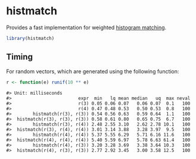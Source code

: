 
<!-- README.md is generated from README.Rmd. Please edit that file -->
histmatch
=========

Provides a fast implementation for weighted [histogram matching](https://en.wikipedia.org/wiki/Histogram_matching).

``` r
library(histmatch)
```

Timing
------

For random vectors, which are generated using the following function:

``` r
r <- function(e) runif(10 ** e)
```

    #> Unit: milliseconds
    #>                         expr  min   lq mean median   uq  max neval
    #>                         r(3) 0.05 0.06 0.07   0.06 0.07  0.1   100
    #>                         r(4) 0.47 0.48 0.53   0.50 0.53  0.8   100
    #>        histmatch(r(3), r(3)) 0.54 0.56 0.63   0.59 0.64  1.1   100
    #>  histmatch(r(3), r(3), r(3)) 0.58 0.61 0.80   0.65 0.75  6.7   100
    #>        histmatch(r(3), r(4)) 2.48 2.55 3.10   2.62 2.78 10.1   100
    #>  histmatch(r(3), r(4), r(4)) 3.01 3.14 3.88   3.28 3.97  9.5   100
    #>        histmatch(r(4), r(4)) 5.37 5.55 6.29   5.71 6.16 11.6   100
    #>  histmatch(r(4), r(4), r(4)) 5.40 5.59 6.97   5.78 6.63 61.4   100
    #>        histmatch(r(4), r(3)) 3.20 3.28 3.69   3.38 3.64 10.3   100
    #>  histmatch(r(4), r(3), r(3)) 2.77 2.92 3.45   3.00 3.58 12.5   100
